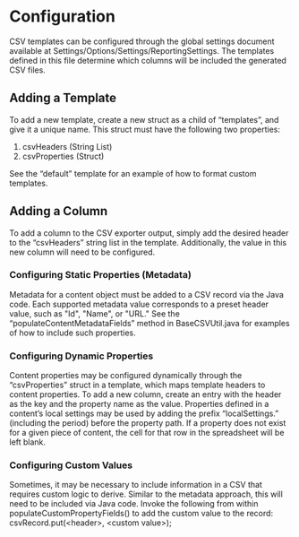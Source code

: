 # Configuration
CSV templates can be configured through the global settings document available at Settings/Options/Settings/ReportingSettings. The templates defined in this file determine which columns will be included the generated CSV files.
## Adding a Template
To add a new template, create a new struct as a child of “templates”, and give it a unique name. This struct must have the following two properties:
1. csvHeaders (String List)
2. csvProperties (Struct)

See the “default” template for an example of how to format custom templates. 
## Adding a Column
To add a column to the CSV exporter output, simply add the desired header to the “csvHeaders” string list in the template. Additionally, the value in this new column will need to be configured. 
### Configuring Static Properties (Metadata)
Metadata for a content object must be added to a CSV record via the Java code. Each supported metadata value corresponds to a preset header value, such as "Id", "Name", or "URL." See the “populateContentMetadataFields” method in BaseCSVUtil.java for examples of how to include such properties.
### Configuring Dynamic Properties
Content properties may be configured dynamically through the “csvProperties” struct in a template, which maps template headers to content properties. To add a new column, create an entry with the header as the key and the property name as the value. Properties defined in a content’s local settings may be used by adding the prefix “localSettings.” (including the period) before the property path. If a property does not exist for a given piece of content, the cell for that row in the spreadsheet will be left blank.  
### Configuring Custom Values
Sometimes, it may be necessary to include information in a CSV that requires custom logic to derive. Similar to the metadata approach, this will need to be included via Java code. Invoke the following from within populateCustomPropertyFields() to add the custom value to the record:
csvRecord.put(\<header>, \<custom value>); 
